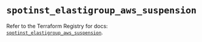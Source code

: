# `spotinst_elastigroup_aws_suspension`

Refer to the Terraform Registry for docs: [`spotinst_elastigroup_aws_suspension`](https://registry.terraform.io/providers/spotinst/spotinst/1.178.0/docs/resources/elastigroup_aws_suspension).
